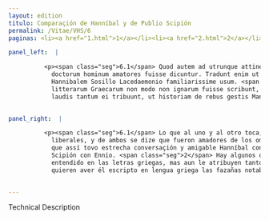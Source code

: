 ```yaml
---
layout: edition
titulo: Comparaçión de Hanníbal y de Publio Scipión
permalink: /Vitae/VHS/6
paginas: <li><a href="1.html">1</a></li><li><a href="2.html">2</a></li><li><a href="3.html">3</a></li><li><a href="4.html">4</a></li><li><a href="5.html">5</a></li><li><a href="6.html">6</a></li><li><a href="7.html">7</a></li><li><a href="8.html">8</a></li><li><a href="9.html">9</a></li><li><a href="10.html">10</a></li><li><a href="11.html">11</a></li><li><a href="12.html">12</a></li><li><a href="13.html">13</a></li>

panel_left:  |

          <p><span class="seg">6.1</span> Quod autem ad utrunque attinet, ambo liberalibus artibus eruditi, ambo
            doctorum hominum amatores fuisse dicuntur. Tradunt enim ut Aphricanum Ennio, sic
            Hannibalem Sosillo Lacedaemonio familiarissime usum. <span class="seg">2</span> Sunt etiam qui Poenum
            litterarum Graecarum non modo non ignarum fuisse scribunt, sed in hoc quoque genere
            laudis tantum ei tribuunt, ut historiam de rebus gestis Manlii <span class="tooltip">Vulsonis<span class="tooltiptext">Volsonis <span class="siglas">F R S U W</span> </span></span> Graeco sermone scripsisse uelint. </p>
        

panel_right:  |

          <p><span class="seg">6.1</span> Lo que al uno y al otro toca, fueron ambos enseñados en las artes
            liberales, y de ambos se dize que fueron amadores de los ombres enseñados. Y escriven
            que assí tovo estrecha conversaçión y amigable Hanníbal con Sosillo Lacedemonio, como
            Scipión con Ennio. <span class="seg">2</span> Hay algunos que dizen ser Hanníbal no sólamente
            entendido en las letras griegas, mas aun le atribuyen tanto en este linaje de loor, que
            quieren aver él escripto en lengua griega las fazañas notables de Manlio Vulsón.</p>
        

---
```


Technical Description 